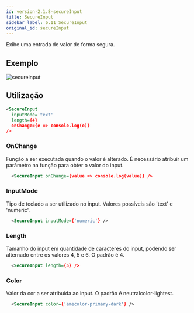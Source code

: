 ```yaml
---
id: version-2.1.8-secureInput
title: SecureInput
sidebar_label: 6.11 SecureInput
original_id: secureInput
---
```


Exibe uma entrada de valor de forma segura.

## Exemplo

![secureinput](assets/images_components/v2.0.0/secureinput.png)

## Utilização

```xml
<SecureInput
  inputMode='text'
  length={4}
  onChange={e => console.log(e)}
/>
```

### OnChange

Função a ser executada quando o valor é alterado. É necessário atribuir um parâmetro na função para obter o valor do input.

```xml
  <SecureInput onChange={value => console.log(value)} />
```

### InputMode

Tipo de teclado a ser utilizado no input. Valores possíveis são 'text' e 'numeric'.

```xml
  <SecureInput inputMode={'numeric'} />
```

### Length

Tamanho do input em quantidade de caracteres do input, podendo ser alternado entre os valores 4, 5 e 6. O padrão é 4.

```xml
  <SecureInput length={5} />
```

### Color

Valor da cor a ser atribuída ao input. O padrão é neutralcolor-lightest.

```xml
  <SecureInput color={'amecolor-primary-dark'} />
```
